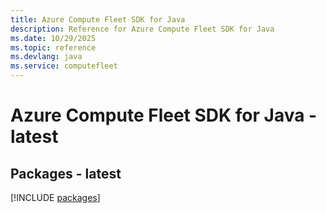 ```yaml
---
title: Azure Compute Fleet SDK for Java
description: Reference for Azure Compute Fleet SDK for Java
ms.date: 10/29/2025
ms.topic: reference
ms.devlang: java
ms.service: computefleet
---
```

# Azure Compute Fleet SDK for Java - latest
## Packages - latest
[!INCLUDE [packages](compute-fleet-index.md)]